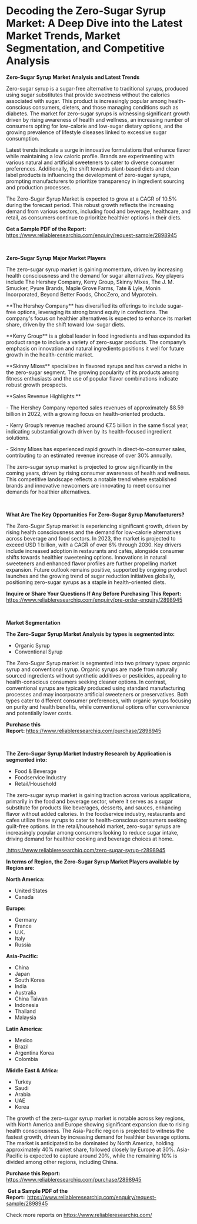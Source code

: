 <p><h1>Decoding the Zero-Sugar Syrup Market: A Deep Dive into the Latest Market Trends, Market Segmentation, and Competitive Analysis</h1></p><p><strong>Zero-Sugar Syrup Market Analysis and Latest Trends</strong></p>
<p><p>Zero-sugar syrup is a sugar-free alternative to traditional syrups, produced using sugar substitutes that provide sweetness without the calories associated with sugar. This product is increasingly popular among health-conscious consumers, dieters, and those managing conditions such as diabetes. The market for zero-sugar syrups is witnessing significant growth driven by rising awareness of health and wellness, an increasing number of consumers opting for low-calorie and low-sugar dietary options, and the growing prevalence of lifestyle diseases linked to excessive sugar consumption.</p><p>Latest trends indicate a surge in innovative formulations that enhance flavor while maintaining a low caloric profile. Brands are experimenting with various natural and artificial sweeteners to cater to diverse consumer preferences. Additionally, the shift towards plant-based diets and clean label products is influencing the development of zero-sugar syrups, prompting manufacturers to prioritize transparency in ingredient sourcing and production processes.</p><p>The Zero-Sugar Syrup Market is expected to grow at a CAGR of 10.5% during the forecast period. This robust growth reflects the increasing demand from various sectors, including food and beverage, healthcare, and retail, as consumers continue to prioritize healthier options in their diets.</p></p>
<p><strong>Get a Sample PDF of the Report:&nbsp;</strong> <a href="https://www.reliableresearchiq.com/enquiry/request-sample/2898945?utm_campaign=3058&utm_medium=2&utm_source=Github&utm_content=ia&utm_term=15032025&utm_id=zero-sugar-syrup">https://www.reliableresearchiq.com/enquiry/request-sample/2898945</a></p>
<p>&nbsp;</p>
<p><strong>Zero-Sugar Syrup Major Market Players</strong></p>
<p><p>The zero-sugar syrup market is gaining momentum, driven by increasing health consciousness and the demand for sugar alternatives. Key players include The Hershey Company, Kerry Group, Skinny Mixes, The J. M. Smucker, Pyure Brands, Maple Grove Farms, Tate & Lyle, Monin Incorporated, Beyond Better Foods, ChocZero, and Myprotein.</p><p>**The Hershey Company** has diversified its offerings to include sugar-free options, leveraging its strong brand equity in confections. The company's focus on healthier alternatives is expected to enhance its market share, driven by the shift toward low-sugar diets.</p><p>**Kerry Group** is a global leader in food ingredients and has expanded its product range to include a variety of zero-sugar products. The company’s emphasis on innovation and natural ingredients positions it well for future growth in the health-centric market.</p><p>**Skinny Mixes** specializes in flavored syrups and has carved a niche in the zero-sugar segment. The growing popularity of its products among fitness enthusiasts and the use of popular flavor combinations indicate robust growth prospects.</p><p>**Sales Revenue Highlights:**</p><p>- The Hershey Company reported sales revenues of approximately $8.59 billion in 2022, with a growing focus on health-oriented products.</p><p>- Kerry Group’s revenue reached around €7.5 billion in the same fiscal year, indicating substantial growth driven by its health-focused ingredient solutions.</p><p>- Skinny Mixes has experienced rapid growth in direct-to-consumer sales, contributing to an estimated revenue increase of over 30% annually.</p><p>The zero-sugar syrup market is projected to grow significantly in the coming years, driven by rising consumer awareness of health and wellness. This competitive landscape reflects a notable trend where established brands and innovative newcomers are innovating to meet consumer demands for healthier alternatives.</p></p>
<p>&nbsp;</p>
<p><strong>What Are The Key Opportunities For Zero-Sugar Syrup Manufacturers?</strong></p>
<p><p>The Zero-Sugar Syrup market is experiencing significant growth, driven by rising health consciousness and the demand for low-calorie alternatives across beverage and food sectors. In 2023, the market is projected to exceed USD 1 billion, with a CAGR of over 6% through 2030. Key drivers include increased adoption in restaurants and cafés, alongside consumer shifts towards healthier sweetening options. Innovations in natural sweeteners and enhanced flavor profiles are further propelling market expansion. Future outlook remains positive, supported by ongoing product launches and the growing trend of sugar reduction initiatives globally, positioning zero-sugar syrups as a staple in health-oriented diets.</p></p>
<p><strong>Inquire or Share Your Questions If Any Before Purchasing This Report:</strong> <a href="https://www.reliableresearchiq.com/enquiry/pre-order-enquiry/2898945?utm_campaign=3058&utm_medium=2&utm_source=Github&utm_content=ia&utm_term=15032025&utm_id=zero-sugar-syrup">https://www.reliableresearchiq.com/enquiry/pre-order-enquiry/2898945</a></p>
<p>&nbsp;</p>
<p><strong>Market Segmentation</strong></p>
<p><strong>The Zero-Sugar Syrup Market Analysis by types is segmented into:</strong></p>
<p><ul><li>Organic Syrup</li><li>Conventional Syrup</li></ul></p>
<p><p>The Zero-Sugar Syrup market is segmented into two primary types: organic syrup and conventional syrup. Organic syrups are made from naturally sourced ingredients without synthetic additives or pesticides, appealing to health-conscious consumers seeking cleaner options. In contrast, conventional syrups are typically produced using standard manufacturing processes and may incorporate artificial sweeteners or preservatives. Both types cater to different consumer preferences, with organic syrups focusing on purity and health benefits, while conventional options offer convenience and potentially lower costs.</p></p>
<p><strong>Purchase this Report:&nbsp;</strong><a href="https://www.reliableresearchiq.com/purchase/2898945?utm_campaign=3058&utm_medium=2&utm_source=Github&utm_content=ia&utm_term=15032025&utm_id=zero-sugar-syrup">https://www.reliableresearchiq.com/purchase/2898945</a></p>
<p>&nbsp;</p>
<p><strong>The Zero-Sugar Syrup Market Industry Research by Application is segmented into:</strong></p>
<p><ul><li>Food & Beverage</li><li>Foodservice Industry</li><li>Retail/Household</li></ul></p>
<p><p>The zero-sugar syrup market is gaining traction across various applications, primarily in the food and beverage sector, where it serves as a sugar substitute for products like beverages, desserts, and sauces, enhancing flavor without added calories. In the foodservice industry, restaurants and cafes utilize these syrups to cater to health-conscious consumers seeking guilt-free options. In the retail/household market, zero-sugar syrups are increasingly popular among consumers looking to reduce sugar intake, driving demand for healthier cooking and beverage choices at home.</p></p>
<p><a href="https://www.reliableresearchiq.com/zero-sugar-syrup-r2898945?utm_campaign=3058&utm_medium=2&utm_source=Github&utm_content=ia&utm_term=15032025&utm_id=zero-sugar-syrup">&nbsp;https://www.reliableresearchiq.com/zero-sugar-syrup-r2898945</a></p>
<p><strong>In terms of Region, the Zero-Sugar Syrup Market Players available by Region are:</strong></p>
<p>
    <p> <strong> North America: </strong>
        <ul>
            <li>United States</li>
            <li>Canada</li>
        </ul>
        </p> 
    <p> <strong> Europe: </strong>
        <ul>
            <li>Germany</li>
            <li>France</li>
            <li>U.K.</li>
            <li>Italy</li>
            <li>Russia</li>
        </ul>
        </p> 
    <p> <strong> Asia-Pacific: </strong>
        <ul>
            <li>China</li>
            <li>Japan</li>
            <li>South Korea</li>
            <li>India</li>
            <li>Australia</li>
            <li>China Taiwan</li>
            <li>Indonesia</li>
            <li>Thailand</li>
            <li>Malaysia</li>
        </ul>
        </p> 
    <p> <strong> Latin America: </strong>
        <ul>
            <li>Mexico</li>
            <li>Brazil</li>
            <li>Argentina Korea</li>
            <li>Colombia</li>
        </ul>
        </p> 
    <p> <strong> Middle East & Africa: </strong>
        <ul>
            <li>Turkey</li>
            <li>Saudi</li>
            <li>Arabia</li>
            <li>UAE</li>
            <li>Korea</li>
        </ul>
    </p>
    </p>
<p><p>The growth of the zero-sugar syrup market is notable across key regions, with North America and Europe showing significant expansion due to rising health consciousness. The Asia-Pacific region is projected to witness the fastest growth, driven by increasing demand for healthier beverage options. The market is anticipated to be dominated by North America, holding approximately 40% market share, followed closely by Europe at 30%. Asia-Pacific is expected to capture around 20%, while the remaining 10% is divided among other regions, including China.</p></p>
<p><strong>Purchase this Report: </strong><a href="https://www.reliableresearchiq.com/purchase/2898945?utm_campaign=3058&utm_medium=2&utm_source=Github&utm_content=ia&utm_term=15032025&utm_id=zero-sugar-syrup">https://www.reliableresearchiq.com/purchase/2898945</a></p>
<p>&nbsp;<strong>Get a Sample PDF of the Report:&nbsp;&nbsp;</strong><a href="https://www.reliableresearchiq.com/enquiry/request-sample/2898945?utm_campaign=3058&utm_medium=2&utm_source=Github&utm_content=ia&utm_term=15032025&utm_id=zero-sugar-syrup">https://www.reliableresearchiq.com/enquiry/request-sample/2898945</a></p>
<p><strong></strong></p>
<p>Check more reports on <a href="https://www.reliableresearchiq.com/?utm_campaign=3058&utm_medium=2&utm_source=Github&utm_content=ia&utm_term=15032025&utm_id=zero-sugar-syrup">https://www.reliableresearchiq.com/</a></p>